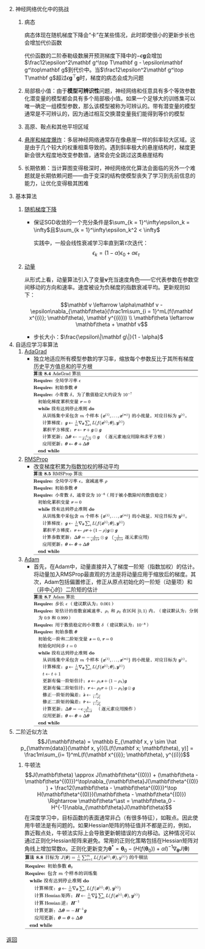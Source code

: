 2. 神经网络优化中的挑战
    1. 病态

        病态体现在随机梯度下降会“卡”在某些情况，此时即使很小的更新步长也会增加代价函数
        
        代价函数的二阶泰勒级数展开预测梯度下降中的$−ϵ\mathbf g$会增加$\frac12\epsilon^2\mathbf g^\top T\mathbf g - \epsilon\mathbf g^\top\mathbf g$到代价中。当$\frac12\epsilon^2\mathbf g^\top T\mathbf g$超过$\epsilon\mathbf g^\top\mathbf g$时，梯度的病态会成为问题
    2. 局部极小值：由于**模型可辨识性**问题，神经网络和任意具有多个等效参数化潜变量的模型都会具有多个局部极小值。如果一个足够大的训练集可以唯一确定一组模型参数，那么该模型被称为可辨认的。带有潜变量的模型通常是不可辨认的，因为通过相互交换潜变量我们能得到等价的模型
    3. 高原、鞍点和其他平坦区域
    4. [悬崖和梯度爆炸](gradient_clipping.py)：多层神经网络通常存在像悬崖一样的斜率较大区域。这是由于几个较大的权重相乘导致的。遇到斜率极大的悬崖结构时，梯度更新会很大程度地改变参数值，通常会完全跳过这类悬崖结构
    5. 长期依赖：当计算图变得极深时，神经网络优化算法会面临的另外一个难题就是长期依赖问题——由于变深的结构使模型丧失了学习到先前信息的能力，让优化变得极其困难
3. 基本算法
    1. [随机梯度下降](sgd.ipynb)
        - 保证SGD收敛的一个充分条件是$\sum_{k = 1}^\infty\epsilon_k = \infty$且$\sum_{k = 1}^\infty\epsilon_k^2 < \infty$
        
            实践中，一般会线性衰减学习率直到第$\tau$次迭代：
            $$\epsilon_k = (1 - \alpha)\epsilon_0 + \alpha\epsilon_\tau$$
    2. [动量](momentum_optimization.py)

        从形式上看，动量算法引入了变量$\mathbf v$充当速度角色——它代表参数在参数空间移动的方向和速率。速度被设为负梯度的指数衰减平均。更新规则如下：
        $$\mathbf v \leftarrow \alpha\mathbf v - \epsilon\nabla_{\mathbf\theta}(\frac1m\sum_{i = 1}^mL(f(\mathbf x^{(i)}; \mathbf\theta), \mathbf y^{(i)})) \\
        \mathbf\theta \leftarrow \mathbf\theta + \mathbf v$$
        - 步长大小：$\frac{\epsilon\|\mathbf g\|}{1 - \alpha}$
5. 自适应学习率算法
    1. [AdaGrad](adagrad.py)
        - 独立地适应所有模型参数的学习率，缩放每个参数反比于其所有梯度历史平方值总和的平方根
        ![AdaGrad](Adagrad.png "AdaGrad")
    2. [RMSProp](rmsprop.py)
        - 改变梯度积累为指数加权的移动平均
       ![RMSProp](RMSProp.png "RMSProp")
    3. [Adam](adam_optimization.ipynb)
        - 首先，在Adam中，动量直接并入了梯度一阶矩（指数加权）的估计。将动量加入RMSProp最直观的方法是将动量应用于缩放后的梯度。其次，Adam包括偏置修正，修正从原点初始化的一阶矩（动量项）和（非中心的）二阶矩的估计
       ![Adam](Adam.png "Adam")
6. 二阶近似方法
    $$J(\mathbf\theta) = \mathbb E_{\mathbf x, y \sim \hat p_{\mathrm{data}}(\mathbf x, y)}[L(f(\mathbf x; \mathbf\theta), y)] = \frac1m\sum_{i= 1}^mL(f(\mathbf x^{(i)}; \mathbf\theta), y^{(i)})$$
    1. 牛顿法
        $$J(\mathbf\theta) \approx J(\mathbf\theta^{(0)}) + (\mathbf\theta - \mathbf\theta^{(0)})^\top\nabla_{\mathbf\theta}J(\mathbf\theta^{(0)}) + \frac12(\mathbf\theta - \mathbf\theta^{(0)})^\top H(\mathbf\theta^{(0)})(\mathbf\theta - \mathbf\theta^{(0)}) \Rightarrow \mathbf\theta^\ast = \mathbf\theta_0 - H^{-1}\nabla_{\mathbf\theta}J(\mathbf\theta)$$
        在深度学习中，目标函数的表面通常非凸（有很多特征），如鞍点。因此使用牛顿法是有问题的。如果Hessian矩阵的特征值并不都是正的，例如，靠近鞍点处，牛顿法实际上会导致更新朝错误的方向移动。这种情况可以通过正则化Hessian矩阵来避免。常用的正则化策略包括在Hessian矩阵对角线上增加常数$\alpha$。正则化更新变为$\mathbf\theta^\ast = \mathbf\theta_0 - (H(f(\mathbf\theta_0)) + \alpha I)^{-1}\nabla_{\mathbf\theta}J(\mathbf\theta)$
       ![牛顿法](Newton'sMethod.png "牛顿法")

[返回](readme.md)